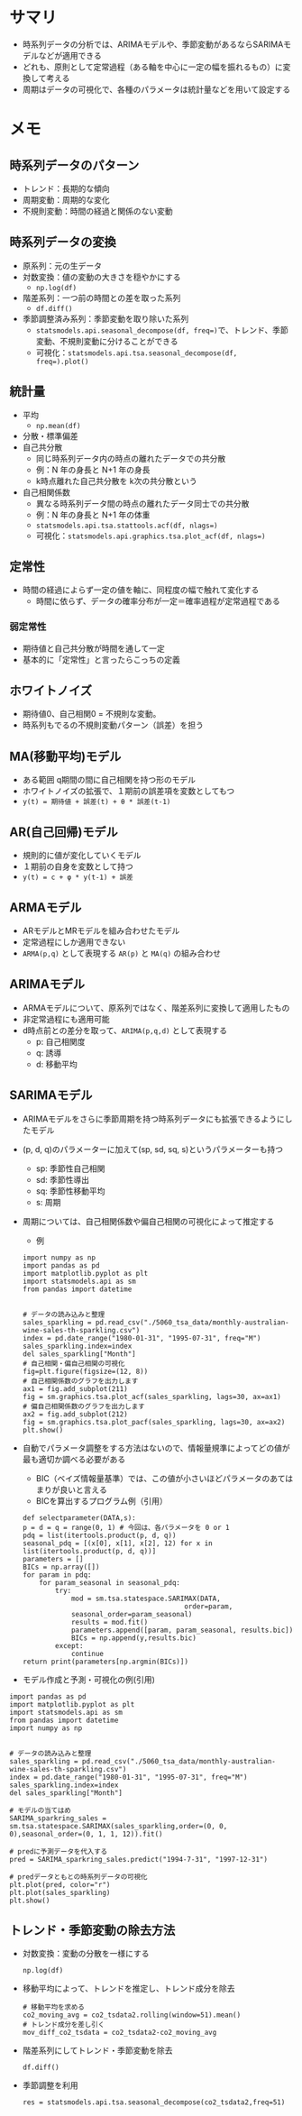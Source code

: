 # サマリ
- 時系列データの分析では、ARIMAモデルや、季節変動があるならSARIMAモデルなどが適用できる
- どれも、原則として定常過程（ある軸を中心に一定の幅を振れるもの）に変換して考える
- 周期はデータの可視化で、各種のパラメータは統計量などを用いて設定する

# メモ
## 時系列データのパターン
- トレンド：長期的な傾向
- 周期変動：周期的な変化
- 不規則変動：時間の経過と関係のない変動

## 時系列データの変換
- 原系列：元の生データ
- 対数変換：値の変動の大きさを穏やかにする
    - `np.log(df)`
- 階差系列：一つ前の時間との差を取った系列
    - `df.diff()`
- 季節調整済み系列：季節変動を取り除いた系列
    - `statsmodels.api.seasonal_decompose(df, freq=)`で、トレンド、季節変動、不規則変動に分けることができる
    - 可視化：`statsmodels.api.tsa.seasonal_decompose(df, freq=).plot()`

## 統計量
- 平均
    - `np.mean(df)`
- 分散・標準偏差
- 自己共分散
    - 同じ時系列データ内の時点の離れたデータでの共分散
    - 例：N 年の身長と N+1 年の身長
    - k時点離れた自己共分散を k次の共分散という
- 自己相関係数
    - 異なる時系列データ間の時点の離れたデータ同士での共分散
    - 例：N 年の身長と N+1 年の体重
    - `statsmodels.api.tsa.stattools.acf(df, nlags=)`
    - 可視化：`statsmodels.api.graphics.tsa.plot_acf(df, nlags=)`

## 定常性
- 時間の経過によらず一定の値を軸に、同程度の幅で触れて変化する
    - 時間に依らず、データの確率分布が一定＝確率過程が定常過程である
### 弱定常性
- 期待値と自己共分散が時間を通して一定
- 基本的に「定常性」と言ったらこっちの定義

## ホワイトノイズ
- 期待値0、自己相関0 = 不規則な変動。
- 時系列もでるの不規則変動パターン（誤差）を担う

## MA(移動平均)モデル
- ある範囲 q期間の間に自己相関を持つ形のモデル
- ホワイトノイズの拡張で、１期前の誤差項を変数としてもつ
- `y(t) = 期待値 + 誤差(t) + θ * 誤差(t-1)`

## AR(自己回帰)モデル
- 規則的に値が変化していくモデル
- １期前の自身を変数として持つ
- `y(t) = c + φ * y(t-1) + 誤差`

## ARMAモデル
- ARモデルとMRモデルを組み合わせたモデル
- 定常過程にしか適用できない
- `ARMA(p,q)` として表現する
    `AR(p)` と `MA(q)` の組み合わせ

## ARIMAモデル
- ARMAモデルについて、原系列ではなく、階差系列に変換して適用したもの
- 非定常過程にも適用可能
- d時点前との差分を取って、`ARIMA(p,q,d)` として表現する
    - p: 自己相関度
    - q: 誘導
    - d: 移動平均

## SARIMAモデル
- ARIMAモデルをさらに季節周期を持つ時系列データにも拡張できるようにしたモデル
- (p, d, q)のパラメーターに加えて(sp, sd, sq, s)というパラメーターも持つ
    - sp: 季節性自己相関
    - sd: 季節性導出
    - sq: 季節性移動平均
    - s: 周期
- 周期については、自己相関係数や偏自己相関の可視化によって推定する
    - 例
    ```
    import numpy as np
    import pandas as pd
    import matplotlib.pyplot as plt
    import statsmodels.api as sm
    from pandas import datetime


    # データの読み込みと整理
    sales_sparkling = pd.read_csv("./5060_tsa_data/monthly-australian-wine-sales-th-sparkling.csv")
    index = pd.date_range("1980-01-31", "1995-07-31", freq="M")
    sales_sparkling.index=index
    del sales_sparkling["Month"]
    # 自己相関・偏自己相関の可視化
    fig=plt.figure(figsize=(12, 8))
    # 自己相関係数のグラフを出力します
    ax1 = fig.add_subplot(211)
    fig = sm.graphics.tsa.plot_acf(sales_sparkling, lags=30, ax=ax1)
    # 偏自己相関係数のグラフを出力します
    ax2 = fig.add_subplot(212)
    fig = sm.graphics.tsa.plot_pacf(sales_sparkling, lags=30, ax=ax2)
    plt.show()
    ```
    
- 自動でパラメータ調整をする方法はないので、情報量規準によってどの値が最も適切か調べる必要がある
    - BIC（ベイズ情報量基準）では、この値が小さいほどパラメータのあてはまりが良いと言える
    - BICを算出するプログラム例（引用）
    ```
    def selectparameter(DATA,s):
    p = d = q = range(0, 1) # 今回は、各パラメータを 0 or 1
    pdq = list(itertools.product(p, d, q))
    seasonal_pdq = [(x[0], x[1], x[2], 12) for x in list(itertools.product(p, d, q))]
    parameters = []
    BICs = np.array([])
    for param in pdq:
        for param_seasonal in seasonal_pdq:
            try:
                mod = sm.tsa.statespace.SARIMAX(DATA,
                                            order=param,
                seasonal_order=param_seasonal)
                results = mod.fit()
                parameters.append([param, param_seasonal, results.bic])
                BICs = np.append(y,results.bic)
            except:
                continue
    return print(parameters[np.argmin(BICs)])
    ```
- モデル作成と予測・可視化の例(引用)
```
import pandas as pd
import matplotlib.pyplot as plt
import statsmodels.api as sm
from pandas import datetime
import numpy as np

 
# データの読み込みと整理
sales_sparkling = pd.read_csv("./5060_tsa_data/monthly-australian-wine-sales-th-sparkling.csv")
index = pd.date_range("1980-01-31", "1995-07-31", freq="M")
sales_sparkling.index=index
del sales_sparkling["Month"]

# モデルの当てはめ
SARIMA_sparkring_sales = sm.tsa.statespace.SARIMAX(sales_sparkling,order=(0, 0, 0),seasonal_order=(0, 1, 1, 12)).fit()

# predに予測データを代入する
pred = SARIMA_sparkring_sales.predict("1994-7-31", "1997-12-31")

# predデータともとの時系列データの可視化
plt.plot(pred, color="r")
plt.plot(sales_sparkling)
plt.show()
```


## トレンド・季節変動の除去方法
- 対数変換：変動の分散を一様にする
    ```
    np.log(df)
    ```
- 移動平均によって、トレンドを推定し、トレンド成分を除去
    ```
    # 移動平均を求める
    co2_moving_avg = co2_tsdata2.rolling(window=51).mean()
    # トレンド成分を差し引く
    mov_diff_co2_tsdata = co2_tsdata2-co2_moving_avg 
    ```
- 階差系列にしてトレンド・季節変動を除去
    ```
    df.diff()
    ```
- 季節調整を利用
    ```
    res = statsmodels.api.tsa.seasonal_decompose(co2_tsdata2,freq=51)
    ```

